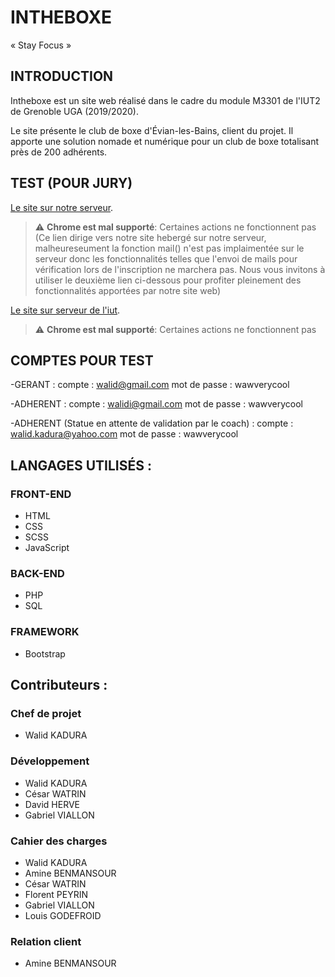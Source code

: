 # INTHEBOXE

« Stay Focus »

## INTRODUCTION

Intheboxe est un site web réalisé dans le cadre du module M3301 de
l'IUT2 de Grenoble UGA (2019/2020).

Le site présente le club de boxe d'Évian-les-Bains, client du projet.
Il apporte une solution nomade et numérique pour un club de boxe
totalisant près de 200 adhérents.

## TEST (POUR JURY)

[Le site sur notre serveur](http://boxingclubevian.ddns.net/InTheBoxe-master/controle/accueil.ctrl.php).
> :warning: **Chrome est mal supporté**: Certaines actions ne fonctionnent pas
(Ce lien dirige vers notre site hebergé sur notre serveur, malheureseument la fonction mail() n'est pas implaimentée sur le serveur donc les fonctionnalités telles que l'envoi de mails pour vérification lors de l'inscription ne marchera pas. Nous vous invitons à utiliser le deuxième lien ci-dessous pour profiter pleinement des fonctionnalités apportées par notre site web)

[Le site sur serveur de l'iut](http://www-etu-info.iut2.upmf-grenoble.fr/~kadurae/InTheBoxe).
> :warning: **Chrome est mal supporté**: Certaines actions ne fonctionnent pas

## COMPTES POUR TEST

-GERANT : compte : walid@gmail.com
          mot de passe : wawverycool

-ADHERENT : compte : walidi@gmail.com
            mot de passe : wawverycool

-ADHERENT (Statue en attente de validation par le coach) : compte : walid.kadura@yahoo.com
                                                           mot de passe : wawverycool

## LANGAGES UTILISÉS :

### FRONT-END

- HTML
- CSS
- SCSS
- JavaScript

### BACK-END

- PHP
- SQL

### FRAMEWORK

- Bootstrap

## Contributeurs :

### Chef de projet
- Walid KADURA

### Développement
- Walid KADURA
- César WATRIN
- David HERVE
- Gabriel VIALLON

### Cahier des charges
- Walid KADURA
- Amine BENMANSOUR
- César WATRIN
- Florent PEYRIN
- Gabriel VIALLON
- Louis GODEFROID

### Relation client
- Amine BENMANSOUR
